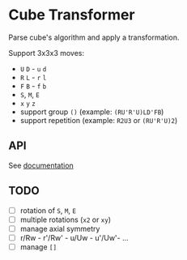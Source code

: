 # Cube Transformer

Parse cube's algorithm and apply a transformation.

Support 3x3x3 moves:

* `U` `D` - `u` `d`
* `R` `L` - `r` `l`
* `F` `B` - `f` `b`
* `S`, `M`, `E`
* `x` `y` `z`
* support group `()` (example: `(RU'R'U)LD'FB`)
* support repetition (example: `R2U3` or `(RU'R'U)2`)

## API

See [documentation](https://ldez.github.io/cube-transform/)

## TODO

- [ ] rotation of `S`, `M`, `E`
- [ ] multiple rotations (`x2` or `xy`)
- [ ] manage axial symmetry
- [ ] r/Rw - r'/Rw' - u/Uw - u'/Uw'- ...
- [ ] manage `[]`
